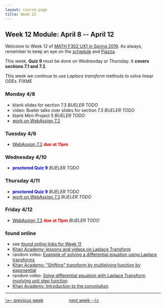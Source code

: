 ```yaml
---
layout: course-page
title: Week 12
---
```


## Week 12 Module: April 8 -- April 12

Welcome to Week 12 of [MATH F302 UX1 in Spring 2019](index.html).  As always, remember to keep an eye on the [schedule](schedule.pdf) and [Piazza](https://piazza.com/uaf/spring2019/math302ux1/home).

This week, **Quiz 9** must be done on Wednesday or Thursday.  It **covers sections 7.1 and 7.2**.

This week we continue to use _Laplace transform_ methods to solve linear ODEs.  FIXME

### Monday 4/8
* blank slides for section 7.3 _BUELER TODO_
* video: Bueler talks over slides for section 7.3 _BUELER TODO_
* blank Mini-Project 5 _BUELER TODO_
* [work on WebAssign 7.2](https://www.webassign.net/)

### Tuesday 4/9
* [WebAssign 7.2](https://www.webassign.net/) <span style="color:red">**due at 11pm**</span>

### Wednesday 4/10
* <span style="color:blue">**proctored Quiz 9**</span> _BUELER TODO_

### Thursday 4/11
* <span style="color:blue">**proctored Quiz 9**</span> _BUELER TODO_
* [work on WebAssign 7.3](https://www.webassign.net/) _BUELER TODO_

### Friday 4/12
* [WebAssign 7.3](https://www.webassign.net/) <span style="color:red">**due at 11pm**</span> _BUELER TODO_

### found online
* see [_found online_ links for Week 11](week11)
* [Khan Academy: lessons and videos on Laplace Transform](https://www.khanacademy.org/math/differential-equations/laplace-transform)
* random video: [Example of solving a differential equation using Laplace transforms](https://www.youtube.com/watch?v=CnB97dUhnuc)
* [Khan Academy: "Shifting" transform by multiplying function by exponential](https://www.khanacademy.org/math/differential-equations/laplace-transform/properties-of-laplace-transform/v/more-laplace-transform-tools)
* random video: [Solve differential equation with Laplace Transform involving unit step function](https://www.youtube.com/watch?v=LyUDZ-GYa8U)
* [Khan Academy: Introduction to the convolution](https://www.khanacademy.org/math/differential-equations/laplace-transform/convolution-integral/v/introduction-to-the-convolution)

<hr>
<a align="left" href="week11">\<-- previous week</a>  &nbsp; &nbsp; &nbsp; &nbsp; &nbsp; &nbsp; &nbsp; &nbsp; &nbsp; &nbsp; <a align="right" href="week13">next week --\></a>
